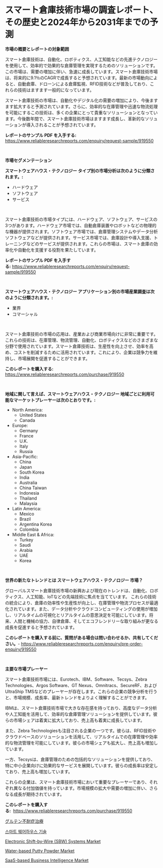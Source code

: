 <p><h1>スマート倉庫技術市場の調査レポート、その歴史と2024年から2031年までの予測</h1></p><p><strong>市場の概要とレポートの対象範囲</strong></p>
<p><p>スマート倉庫技術は、自動化、ロボティクス、人工知能などの先進テクノロジーを使用して、効率的で効果的な倉庫管理を実現するためのソリューションです。この市場は、需要の増加に伴い、急速に成長しています。スマート倉庫技術市場は、将来的に9.1％のCAGRで成長すると予想されています。最新の市場動向によると、自動倉庫、ドローンによる倉庫監視、RFID技術などが普及しており、これらの技術はますます一般的になっています。</p><p>スマート倉庫技術の市場は、自動化やデジタル化の需要の増加により、今後ますます拡大すると予測されています。さらに、効率的な在庫管理や迅速な物流処理を可能にするこの技術は、多くの企業にとって貴重なソリューションとなっています。今後数年間で、スマート倉庫技術市場はますます成長し、革新的なソリューションが導入されることが予想されています。</p></p>
<p><strong>レポートのサンプル PDF を入手する:</strong> <a href="https://www.reliableresearchreports.com/enquiry/request-sample/919550">https://www.reliableresearchreports.com/enquiry/request-sample/919550</a></p>
<p>&nbsp;</p>
<p><strong>市場セグメンテーション</strong></p>
<p><strong>スマートウェアハウス・テクノロジー タイプ別の市場分析は次のように分類されます。:</strong></p>
<p><ul><li>ハードウェア</li><li>ソフトウェア</li><li>サービス</li></ul></p>
<p>&nbsp;</p>
<p><p>スマート倉庫技術の市場タイプには、ハードウェア、ソフトウェア、サービスの3つがあります。ハードウェア市場では、自動倉庫装置やロボットなどの物理的な機器が提供されます。ソフトウェア市場では、倉庫管理システムやデータ分析ソフトウェアなどが提供されます。サービス市場では、倉庫設計や導入支援、トレーニングなどのサービスが提供されます。これらの市場は、スマート倉庫の効率化や自動化を支援する役割を果たしています。</p></p>
<p><strong>レポートのサンプル PDF を入手する:</strong>&nbsp;<a href="https://www.reliableresearchreports.com/enquiry/request-sample/919550">https://www.reliableresearchreports.com/enquiry/request-sample/919550</a></p>
<p>&nbsp;</p>
<p><strong> スマートウェアハウス・テクノロジー アプリケーション別の市場産業調査は次のように分類されます。:</strong></p>
<p><ul><li>業界</li><li>コマーシャル</li></ul></p>
<p>&nbsp;</p>
<p><p>スマート倉庫技術の市場の応用は、産業および商業市場向けに非常に重要です。これらの技術は、在庫管理、物流管理、自動化、ロボティクスなどのさまざまな分野で使用されています。スマート倉庫技術は、生産性を向上させ、効率を高め、コストを削減するために活用されています。これにより、企業は競争力を維持し、市場展開を促進することができます。</p></p>
<p><strong>このレポートを購入する:</strong>&nbsp; <a href="https://www.reliableresearchreports.com/purchase/919550">https://www.reliableresearchreports.com/purchase/919550</a></p>
<p>&nbsp;</p>
<p><strong>地域に関して言えば、スマートウェアハウス・テクノロジー 地域ごとに利用可能なマーケットプレーヤーは次のとおりです。:</strong></p>
<p><ul>
    <li>
        North America:
        <ul>
            <li>United States</li>
            <li>Canada</li>
        </ul>
    </li>
    <li>
        Europe:
        <ul>
            <li>Germany</li>
            <li>France</li>
            <li>U.K.</li>
            <li>Italy</li>
            <li>Russia</li>
        </ul>
    </li>
    <li>
        Asia-Pacific:
        <ul>
            <li>China</li>
            <li>Japan</li>
            <li>South Korea</li>
            <li>India</li>
            <li>Australia</li>
            <li>China Taiwan</li>
            <li>Indonesia</li>
            <li>Thailand</li>
            <li>Malaysia</li>
        </ul>
    </li>
    <li>
        Latin America:
        <ul>
            <li>Mexico</li>
            <li>Brazil</li>
            <li>Argentina Korea</li>
            <li>Colombia</li>
        </ul>
    </li>
    <li>
        Middle East & Africa:
        <ul>
            <li>Turkey</li>
            <li>Saudi</li>
            <li>Arabia</li>
            <li>UAE</li>
            <li>Korea</li>
        </ul>
    </li>
    </ul></p>
<p>&nbsp;</p>
<p><strong>世界の新たなトレンドとは スマートウェアハウス・テクノロジー 市場？</strong></p>
<p><p>グローバルスマート倉庫技術市場の新興および現在のトレンドは、自動化、ロボティクス、人工知能、IoTなどの先端技術に焦点を当てています。 これらの技術の統合により、倉庫の効率性や生産性が向上し、在庫管理や物流プロセスが最適化されています。また、データ分析やクラウドコンピューティングの使用が増加し、リアルタイムの可視化とリアルタイムの意思決定を可能にしています。将来、人間と機械の協力、自律倉庫、そしてエコフレンドリーな取り組みが更なる成長を促進すると予想されています。</p></p>
<p><strong>このレポートを購入する前に、質問がある場合は問い合わせるか、共有してください。</strong>- <a href="https://www.reliableresearchreports.com/enquiry/pre-order-enquiry/919550">https://www.reliableresearchreports.com/enquiry/pre-order-enquiry/919550</a></p>
<p>&nbsp;</p>
<p><strong>主要な市場プレーヤー</strong></p>
<p><p>スマート倉庫技術市場には、Eurotech、IBM、Software、Tecsys、Zebra Technologies、Argos Software、GT Nexus、Omnitracs、SecureRF、およびUltraShip TMSなどのプレーヤーが存在します。これらの企業の競争分析を行うと、市場規模、成長率、最新トレンドをよりよく理解することができます。</p><p>IBMは、スマート倉庫技術市場で大きな存在感を持っており、高度なデータ分析や人工知能を活用して、効率的な倉庫管理ソリューションを提供しています。彼らの市場シェアは着実に拡大しており、売上高も着実に成長しています。</p><p>また、Zebra Technologiesも注目される企業の一つです。彼らは、RFID技術やクラウドベースのソリューションを活用して、リアルタイムでの在庫管理や効率的な物流管理を可能にしています。彼らの市場シェアも拡大し、売上高も増加しています。</p><p>一方、Tecsysは、倉庫管理のための包括的なソリューションを提供しており、特に中小企業向けに効果的なサービスを展開しています。彼らの成長率は安定しており、売上高も増加しています。</p><p>これらの企業は、スマート倉庫技術市場において重要なプレーヤーであり、それぞれ異なる付加価値を持っています。市場規模の拡大や需要の増加に伴い、さらなる成長が期待されています。</p></p>
<p><strong>このレポートを購入する:</strong>&nbsp;&nbsp;<a href="https://www.reliableresearchreports.com/purchase/919550">https://www.reliableresearchreports.com/purchase/919550</a></p>
<p><p><a href="https://github.com/mohamedbakry57/Market-Research-Report-List-2/blob/main/6113490182959.md">グルテン不耐症治療</a></p><p><a href="https://github.com/sougarounis/Market-Research-Report-List-2/blob/main/9450159182956.md">스마트 웨어하우스 기술</a></p><p><a href="https://github.com/JameTravis/Market-Research-Report-List-3/blob/main/electronic-shift-by-wire-sbw-systems-market.md">Electronic Shift-by-Wire (SBW) Systems Market</a></p><p><a href="https://issuu.com/reportprime-2/docs/water-based-putty-powder-market-size-2030.pptx">Water-based Putty Powder Market</a></p><p><a href="https://issuu.com/reportprime-2/docs/saas-based-business-intelligence-market-size-2030.">SaaS-based Business Intelligence Market</a></p></p>